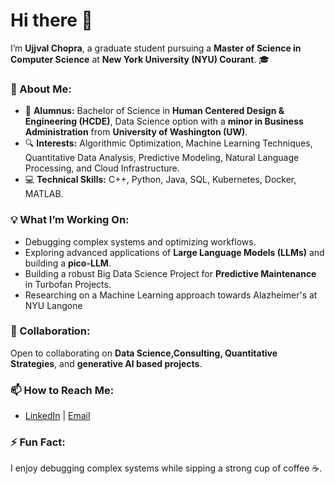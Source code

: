 # Hi there 👋

I’m **Ujjval Chopra**, a graduate student pursuing a **Master of Science in Computer Science** at **New York University (NYU) Courant**. 🎓  

### 🌟 About Me:
- 🏫 **Alumnus:** Bachelor of Science in **Human Centered Design & Engineering (HCDE)**, Data Science option with a **minor in Business Administration** from **University of Washington (UW)**.
- 🔍 **Interests:** Algorithmic Optimization, Machine Learning Techniques, Quantitative Data Analysis, Predictive Modeling, Natural Language Processing, and Cloud Infrastructure.
- 💻 **Technical Skills:** C++, Python, Java, SQL, Kubernetes, Docker, MATLAB.

### 💡 What I’m Working On:
- Debugging complex systems and optimizing workflows.
- Exploring advanced applications of **Large Language Models (LLMs)** and building a **pico-LLM**.
- Building a robust Big Data Science Project for **Predictive Maintenance** in Turbofan Projects.
- Researching on a Machine Learning approach towards Alazheimer's at NYU Langone

### 🌱 Collaboration:
Open to collaborating on **Data Science,Consulting, Quantitative Strategies**, and **generative AI based projects**.

### 📫 How to Reach Me:
- [LinkedIn](https://www.linkedin.com/in/ujjval-chopra/) | [Email](ujjval2002chopra@gmail.com)

### ⚡ Fun Fact:
I enjoy debugging complex systems while sipping a strong cup of coffee ☕.
